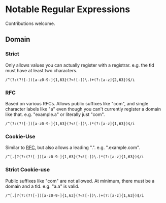 # Notable Regular Expressions
Contributions welcome.

## Domain
### Strict
Only allows values you can actually register with a registrar. e.g. the tld must have at least two characters.

`/^(?:(?![-])[a-z0-9-]{1,63}(?<![-])\.)+(?:[a-z]{2,63})$/i`

### RFC
Based on various RFCs. Allows public suffixes like "com", and single character labels like "a" even though you can't currently register a domain like that. e.g. "example.a" or literally just "com".

`/^(?:(?![-])[a-z0-9-]{1,63}(?<![-])\.)*(?:[a-z]{1,63})$/i`

### Cookie-Use
Similar to [RFC](#rfc), but also allows a leading ".". e.g. ".example.com".

`/^[.]?(?:(?![-])[a-z0-9-]{1,63}(?<![-])\.)*(?:[a-z]{1,63})$/i`

### Strict Cookie-use
Public suffixes like "com" are not allowed. At minimum, there must be a domain and a tld. e.g. "a.a" is valid.

`/^[.]?(?:(?![-])[a-z0-9-]{1,63}(?<![-])\.)+(?:[a-z]{1,63})$/i`
